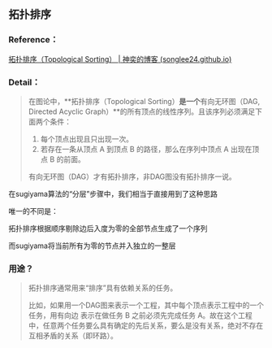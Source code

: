## 拓扑排序

### Reference：

[拓扑排序（Topological Sorting） | 神奕的博客 (songlee24.github.io)](http://songlee24.github.io/2015/05/07/topological-sorting/)

### Detail：

> 在图论中，**拓扑排序（Topological Sorting）**是一个**有向无环图（DAG, Directed Acyclic Graph）**的所有顶点的线性序列。且该序列必须满足下面两个条件：
>
> 1. 每个顶点出现且只出现一次。
> 2. 若存在一条从顶点 A 到顶点 B 的路径，那么在序列中顶点 A 出现在顶点 B 的前面。
>
> 有向无环图（DAG）才有拓扑排序，非DAG图没有拓扑排序一说。

在sugiyama算法的“分层”步骤中，我们相当于直接用到了这种思路

唯一的不同是：

拓扑排序根据顺序剔除边后入度为零的全部节点生成了一个序列

而sugiyama将当前所有为零的节点并入独立的一整层

### 用途？

>拓扑排序通常用来“排序”具有依赖关系的任务。
>
>比如，如果用一个DAG图来表示一个工程，其中每个顶点表示工程中的一个任务，用有向边 表示在做任务 B 之前必须先完成任务 A。故在这个工程中，任意两个任务要么具有确定的先后关系，要么是没有关系，绝对不存在互相矛盾的关系（即环路）。